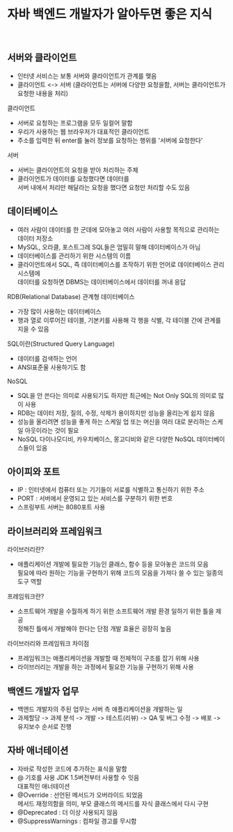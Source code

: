# 자바 백엔드 개발자가 알아두면 좋은 지식
<br>

## 서버와 클라이언트
- 인터넷 서비스는 보통 서버와 클라이언트가 관계를 맺음
- 클라이언트 <-> 서버 (클라이언트는 서버에 다양한 요청을함, 서버는 클라이언트가 요청한 내용을 처리)

클라이언트
- 서버로 요청하는 프로그램을 모두 일컬어 말함
- 우리가 사용하는 웹 브라우저가 대표적인 클라이언트
- 주소를 입력한 뒤 enter를 눌러 정보를 요청하는 행위를 '서버에 요청한다'

서버
- 서버는 클라이언트의 요청을 받아 처리하는 주체
- 클라이언트가 데이터를 요청했다면 데이터를 <br>
  서버 내에서 처리만 해달라는 요청을 했다면 요청만 처리할 수도 있음

## 데이터베이스
- 여러 사람이 데이터를 한 군데에 모아놓고 여러 사람이 사용할 목적으로 관리하는 데이터 저장소
- MySQL, 오라클, 포스트그레 SQL들은 엄밀히 말해 데이터베이스가 아님
- 데이터베이스를 관리하기 위한 시스템의 이름
- 클라이언트에서 SQL, 즉 데이터베이스를 조작하기 위한 언어로 데이터베이스 관리 시스템에<br>
  데이터를 요청하면 DBMS는 데이터베이스에서 데이터를 꺼내 응답

RDB(Relational Database) 관계형 데이터베이스
- 가장 많이 사용하는 데이터베이스
- 행과 열로 이루어진 테이블, 기본키를 사용해 각 행을 식별, 각 테이블 간에 관계를 지을 수 있음

SQL이란(Structured Query Language)
- 데이터를 검색하는 언어
- ANSI표준울 사용하기도 함

NoSQL
- SQL을 안 쓴다는 의미로 사용되기도 하지만 최근에는 Not Only SQL의 의미로 많이 사용
- RDB는 데이터 저장, 질의, 수정, 삭제가 용이하지만 성능을 올리는게 쉽지 않음
- 성능을 올리려면 성능을 좋게 하는 스케일 업 또는 머신을 여러 대로 분리하는 스케일 아웃이라는 것이 필요
- NoSQL 다이나모디비, 카우치베이스, 몽고디비와 같은 다양한 NoSQL 데이터베이스들이 있음

## 아이피와 포트 
- IP : 인터넷에서 컴퓨터 또는 기기들이 서로를 식별하고 통신하기 위한 주소
- PORT : 서버에서 운영되고 있는 서비스를 구분하기 위한 번호
- 스프링부트 서버는 8080포트 사용

## 라이브러리와 프레임워크
라이브러리란?
- 애플리케이션 개발에 필요한 기능인 클래스, 함수 등을 모아놓은 코드의 모음 <br>
  필요에 따라 원하는 기능을 구현하기 위해 코드의 모음을 가져다 쓸 수 있는 일종의 도구 역할

프레임워크란?
- 소프트웨어 개발을 수월하게 하기 위한 소프트웨어 개발 환경
  일하기 위한 틀을 제공 <br> 정해진 틀에서 개발해야 한다는 단점 개발 효율은 굉장히 높음

라이브러리와 프레임워크 차이점
- 프레임워크는 애플리케이션을 개발할 때 전체적이 구조를 잡기 위해 사용
- 라이브러리는 개발을 하는 과정에서 필요한 기능을 구현하기 위해 사용

## 백엔드 개발자 업무
- 백엔드 개발자의 주된 업무는 서버 측 애플리케이션을 개발하는 일 
- 과제할당 -> 과제 분석 -> 개발 -> 테스트(리뷰) -> QA 및 버그 수정 -> 배포 -> 유지보수 순서로 진행

## 자바 애너테이션
- 자바로 작성한 코드에 추가하는 표식을 말함
- @ 기호를 사용 JDK 1.5버전부터 사용할 수 잇음 <br>
대표적인 애너테이션
- @Override : 선언된 메서드가 오버라이드 되었음 <br>
  메서드 재정의함을 의미, 부모 클래스의 메서드를 자식 클래스에서 다시 구현
- @Deprecated : 더 이상 사용되지 않음
- @SuppressWarnings : 컴파일 경고를 무시함

  
